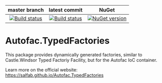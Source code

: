 |master branch|latest commit|NuGet|
|:---:|:---:|:---:|
|[![Build status](https://ci.appveyor.com/api/projects/status/ge22hqh4xken8rgv/branch/master?svg=true)](https://ci.appveyor.com/project/salfab/autofac-typedfactories/branch/master)|[![Build status](https://ci.appveyor.com/api/projects/status/ge22hqh4xken8rgv?svg=true)](https://ci.appveyor.com/project/salfab/autofac-typedfactories)| [![NuGet version](https://img.shields.io/nuget/v/Autofac.TypedFactories.svg)](https://badge.fury.io/nu/Autofac.TypedFactories)|

# Autofac.TypedFactories
This package provides dynamically generated factories, similar to Castle.Windsor Typed Factoriy Facility, but for the Autofac IoC container.

Learn more on the official website: https://salfab.github.io/Autofac.TypedFactories
